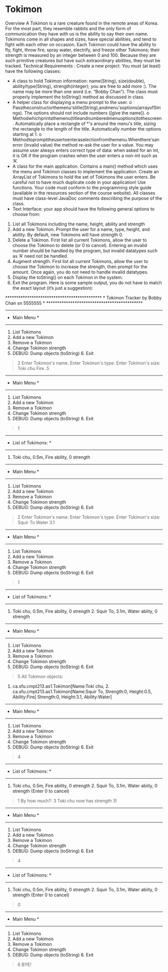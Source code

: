 # Tokimon
Overview
A Tokimon is a rare creature found in the remote areas of Korea. For the most part, they resemble rabbits and the only form of communication they have with us is the ability to say their own name. Tokimons come in all shapes and sizes, have special abilities, and tend to fight with each other on occasion. Each Tokimon could have the ability to fly, fight, throw fire, spray water, electrify, and freeze other Tokimons; their strength is measured by an integer between 0 and 100. Because they are such primitive creatures but have such extraordinary abilities, they must be tracked.
Technical Requirements : Create a new project. You must (at least) have the following classes:
- A class to hold Tokimon information: name(String), size(double), ability/type(String),
strength(integer); you are free to add more :). The name may be more than one word (i.e. “Bobby Chan”). The class must properly implement the toString() method as discussed in class.
- A helper class for displaying a menu prompt to the user.
o Passtheconstructorthemenu'stitle(String),andmenu'soptions(arrayofStrings).
The options should not include numbers ([give the name]).
o Methodwhichprintsthemenu(titleandnumberedmenuoptions)tothescreen.
Automatically place a rectangle of *'s around the menu's title, sizing the rectangle
to the length of the title. Automatically number the options starting at 1.
o Methodtoprompttheusertoenteraselectionfromthemenu.Whenthere'san error (invalid value) the method re-ask the user for a value. You may assume user
always enters correct type of data: when asked for an int, it is OK if the program
crashes when the user enters a non-int such as ‘A’.
- A class for the main application. Contains a main() method which uses the menu and Tokimon
classes to implement the application. Create an ArrayList of Tokimons to hold the set of Tokimons the user enters. Be careful not to have much duplicate code in your application! Use functions.
Your code must conform to the programming style guide (available in the resources section of the course website). All classes must have class-level JavaDoc comments describing the purpose of the class.
- Text Interface: your app should have the following general options to choose from:
1. List all Tokimons including the name, height, ability and strength
2. Add a new Tokimon. Prompt the user for a name, type, height, and ability. By default,
new Tokimons will have strength 0.
3. Delete a Tokimon. First list all current Tokimons, allow the user to choose the Tokimon
to delete (or 0 to cancel). Entering an invalid number should be handled by the
program, but invalid datatypes such as ‘A’ need not be handled.
4. Augment strength. First list all current Tokimons, allow the user to choose the Tokimon
to increase the strength, then prompt for the amount. Once again, you do not need to
handle invalid datatypes.
5. Display the toString() on each Tokimon in the system.
6. Exit the program.
Here is some sample output, you do not have to match the exact layout (it’s just a suggestion):
   
******************************************** * Tokimon Tracker by Bobby Chan sn 5555555 * ********************************************
*************
* Main Menu *
*************
1. List Tokimons
2. Add a new Tokimon
3. Remove a Tokimon
4. Change Tokimon strength
5. DEBUG: Dump objects (toString) 6. Exit
>2
Enter Tokimon's name: Enter Tokimon's type: Enter Tokimon's size:
Toki chu
Fire
.5
*************
* Main Menu *
*************
1. List Tokimons
2. Add a new Tokimon
3. Remove a Tokimon
4. Change Tokimon strength
5. DEBUG: Dump objects (toString) 6. Exit
>1
*********************
* List of Tokimons: *
*********************
1. Toki chu, 0.5m, Fire ability, 0 strength
*************
* Main Menu *
*************
1. List Tokimons
2. Add a new Tokimon
3. Remove a Tokimon
4. Change Tokimon strength
5. DEBUG: Dump objects (toString) 6. Exit
>2
Enter Tokimon's name: Enter Tokimon's type: Enter Tokimon's size:
Squir To
Water
3.1
*************
* Main Menu *
*************
1. List Tokimons
2. Add a new Tokimon
3. Remove a Tokimon
4. Change Tokimon strength
5. DEBUG: Dump objects (toString) 6. Exit
>1
*********************
* List of Tokimons: *
*********************
1. Toki chu, 0.5m, Fire ability, 0 strength 2. Squir To, 3.1m, Water abiity, 0 strength
*************
* Main Menu *
*************
1. List Tokimons
2. Add a new Tokimon
3. Remove a Tokimon
4. Change Tokimon strength
5. DEBUG: Dump objects (toString) 6. Exit
>5
All Tokimon objects:
1. ca.sfu.cmpt213.as1.Tokimon[Name:Toki chu, 2. ca.sfu.cmpt213.as1.Tokimon[Name:Squir To,
Strength:0, Height:0.5, Ability:Fire] Strength:0, Height:3.1, Ability:Water]

*************
* Main Menu *
*************
1. List Tokimons
2. Add a new Tokimon
3. Remove a Tokimon
4. Change Tokimon strength
5. DEBUG: Dump objects (toString) 6. Exit
>4
*********************
* List of Tokimons: *
*********************
1. Toki chu, 0.5m, Fire ability, 0 strength 2. Squir To, 3.1m, Water abiity, 0 strength (Enter 0 to cancel)
>1
By how much?: 3
Toki chu now has strength 3!
*************
* Main Menu *
*************
1. List Tokimons
2. Add a new Tokimon
3. Remove a Tokimon
4. Change Tokimon strength
5. DEBUG: Dump objects (toString) 6. Exit
>4
*********************
* List of Tokimons: *
*********************
1. Toki chu, 0.5m, Fire ability, 0 strength 2. Squir To, 3.1m, Water abiity, 0 strength (Enter 0 to cancel)
>0
*************
* Main Menu *
*************
1. List Tokimons
2. Add a new Tokimon
3. Remove a Tokimon
4. Change Tokimon strength
5. DEBUG: Dump objects (toString) 6. Exit
>6 BYE!
